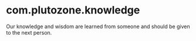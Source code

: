 # com.plutozone.knowledge
Our knowledge and wisdom are learned from someone and should be given to the next person.
